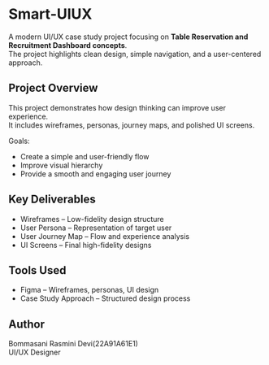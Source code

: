 # Smart-UIUX
A modern UI/UX case study project focusing on **Table Reservation and Recruitment Dashboard concepts**.  
The project highlights clean design, simple navigation, and a user-centered approach.  

## Project Overview
This project demonstrates how design thinking can improve user experience.  
It includes wireframes, personas, journey maps, and polished UI screens.  

Goals:  
- Create a simple and user-friendly flow  
- Improve visual hierarchy  
- Provide a smooth and engaging user journey  

## Key Deliverables
- Wireframes – Low-fidelity design structure  
- User Persona – Representation of target user  
- User Journey Map – Flow and experience analysis  
- UI Screens – Final high-fidelity designs  

## Tools Used
- Figma – Wireframes, personas, UI design  
- Case Study Approach – Structured design process

## Author
Bommasani Rasmini Devi(22A91A61E1)  
UI/UX Designer  

